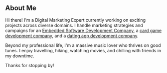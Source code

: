 ## About Me

Hi there! I'm a Digital Marketing Expert currently working on exciting projects across diverse domains. I handle marketing strategies and campaigns for an [Embedded Software Development Company](https://embeddedsystems.evontech.com/), a [card game development company](https://logicsimplified.com/card-game-developers/), and a [dating app development company](https://evontech.com/solutions/our-solutions/dating-app-development-company.html).

Beyond my professional life, I'm a massive music lover who thrives on good tunes. I enjoy travelling, hiking, watching movies, and chilling with friends in my downtime.

Thanks for stopping by!
